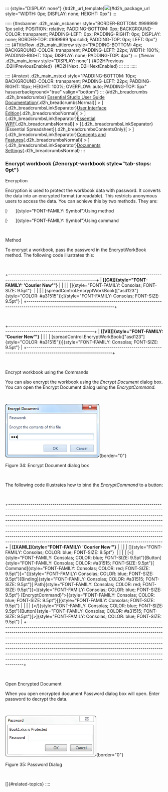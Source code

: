 ::: {style="DISPLAY: none"}
[](ms-xhelp:///?Id=d2h_url_template){#d2h_url_template}![](!package_url!){#d2h_package_url style="WIDTH: 0px; DISPLAY: none; HEIGHT: 0px"}
:::

::::: {#nsbanner .d2h_main_nsbanner style="BORDER-BOTTOM: #999999 1px solid; POSITION: relative; PADDING-BOTTOM: 0px; BACKGROUND-COLOR: transparent; PADDING-LEFT: 0px; PADDING-RIGHT: 0px; DISPLAY: none; BORDER-TOP: #999999 1px solid; PADDING-TOP: 0px; LEFT: 0px"}
:::: {#TitleRow .d2h_main_titlerow style="PADDING-BOTTOM: 4px; BACKGROUND-COLOR: transparent; PADDING-LEFT: 22px; WIDTH: 100%; PADDING-RIGHT: 10px; DISPLAY: none; PADDING-TOP: 4px"}
::: {#ienav .d2h_main_ienav style="DISPLAY: none"}
[](ms-xhelp:///?Id=f072dbb7-5076-4087-9c84-ed2d3ac648f6){#D2HPrevious .D2HPreviousEnabled}  [](ms-xhelp:///?Id=79fed263-32ec-4b04-bed9-ca7b9f896dd4){#D2HNext .D2HNextEnabled}
:::
::::
:::::

:::: {#nstext .d2h_main_nstext style="PADDING-BOTTOM: 10px; BACKGROUND-COLOR: transparent; PADDING-LEFT: 22px; PADDING-RIGHT: 10px; HEIGHT: 100%; OVERFLOW: auto; PADDING-TOP: 5px" hasuserbackground="true" valign="bottom"}
::: {#d2h_breadcrumbs .d2h_breadcrumbs}
[Essential Studio User Guide Documentation](ms-xhelp:///?Id=12457748-09e3-4d74-a240-8e049cedf030){.d2h_breadcrumbsNormal}[ \> ]{.d2h_breadcrumbsLinkSeparator}[User Interface Edition](ms-xhelp:///?Id=c29296b7-531c-413b-a0ec-488ca1f7f669){.d2h_breadcrumbsNormal}[ \> ]{.d2h_breadcrumbsLinkSeparator}[Essential WPF](ms-xhelp:///?Id=7f4f82c5-151c-4262-94d0-75c4626c77bc){.d2h_breadcrumbsNormal}[ \> ]{.d2h_breadcrumbsLinkSeparator}[Essential Spreadsheet]{.d2h_breadcrumbsContentsOnly}[ \> ]{.d2h_breadcrumbsLinkSeparator}[Concepts and Features](ms-xhelp:///?Id=625a8128-e556-4a29-9ea6-d472120ad9e1){.d2h_breadcrumbsNormal}[ \> ]{.d2h_breadcrumbsLinkSeparator}[Documents Settings](ms-xhelp:///?Id=d795f8a3-f119-442d-ab46-8e5ade8ee54e){.d2h_breadcrumbsNormal}
:::

### Encrypt workbook {#encrypt-workbook style="tab-stops: 0pt"}

Encryption

Encryption is used to protect the workbook data with password. It converts the data into an encrypted format (unreadable). This restricts anonymous users to access the data. You can achieve this by two methods. They are:

[·      ]{style="FONT-FAMILY: Symbol"}Using method

[·      ]{style="FONT-FAMILY: Symbol"}Using command

 

Method

To encrypt a workbook, pass the password in the EncryptWorkBook method. The following code illustrates this:

 

+-------------------------------------------------------------------------------------------------------------------------+
| **[\[C#\]]{style="FONT-FAMILY: 'Courier New'"}**                                                                        |
|                                                                                                                         |
| []{style="FONT-FAMILY: Consolas; FONT-SIZE: 9.5pt"}                                                                     |
|                                                                                                                         |
| [spreadControl.EncryptWorkBook([\"asd123\"]{style="COLOR: #a31515"});]{style="FONT-FAMILY: Consolas; FONT-SIZE: 9.5pt"} |
+-------------------------------------------------------------------------------------------------------------------------+

 

+------------------------------------------------------------------------------------------------------------------------+
| **[\[VB\]]{style="FONT-FAMILY: 'Courier New'"}**                                                                       |
|                                                                                                                        |
| [spreadControl.EncryptWorkBook([\"asd123\"]{style="COLOR: #a31515"})]{style="FONT-FAMILY: Consolas; FONT-SIZE: 9.5pt"} |
+------------------------------------------------------------------------------------------------------------------------+

 

Encrypt workbook using the Commands

You can also encrypt the workbook using the *Encrypt Document* dialog box. You can open the Encrypt Document dialog using the *EncryptCommand.*

 

![](ImagesExt/image27_39.png){border="0"}

Figure 34: Encrypt Document dialog box

 

The following code illustrates how to bind the *EncryptCommand* to a button:

 

+----------------------------------------------------------------------------------------------------------------------------------------------------------------------------------------------------------------------------------------------------------------------------------------------------------------------------------------------------------------------------------------------------------------------------------------------------------------------------------------------------------------------------------------------------------------------------------------------------------------------------------------------+
| **[\[XAML\]]{style="FONT-FAMILY: 'Courier New'"}**                                                                                                                                                                                                                                                                                                                                                                                                                                                                                                                                                                                           |
|                                                                                                                                                                                                                                                                                                                                                                                                                                                                                                                                                                                                                                              |
| []{style="FONT-FAMILY: Consolas; COLOR: blue; FONT-SIZE: 9.5pt"}                                                                                                                                                                                                                                                                                                                                                                                                                                                                                                                                                                             |
|                                                                                                                                                                                                                                                                                                                                                                                                                                                                                                                                                                                                                                              |
| [\<]{style="FONT-FAMILY: Consolas; COLOR: blue; FONT-SIZE: 9.5pt"}[Button]{style="FONT-FAMILY: Consolas; COLOR: #a31515; FONT-SIZE: 9.5pt"}[ Command]{style="FONT-FAMILY: Consolas; COLOR: red; FONT-SIZE: 9.5pt"}[=\"{]{style="FONT-FAMILY: Consolas; COLOR: blue; FONT-SIZE: 9.5pt"}[Binding]{style="FONT-FAMILY: Consolas; COLOR: #a31515; FONT-SIZE: 9.5pt"}[ Path]{style="FONT-FAMILY: Consolas; COLOR: red; FONT-SIZE: 9.5pt"}[=]{style="FONT-FAMILY: Consolas; COLOR: blue; FONT-SIZE: 9.5pt"} [EncryptCommand}\"\>]{style="FONT-FAMILY: Consolas; COLOR: blue; FONT-SIZE: 9.5pt"}[]{style="FONT-FAMILY: Consolas; FONT-SIZE: 9.5pt"} |
|                                                                                                                                                                                                                                                                                                                                                                                                                                                                                                                                                                                                                                              |
| [\</]{style="FONT-FAMILY: Consolas; COLOR: blue; FONT-SIZE: 9.5pt"}[Button]{style="FONT-FAMILY: Consolas; COLOR: #a31515; FONT-SIZE: 9.5pt"}[\>]{style="FONT-FAMILY: Consolas; COLOR: blue; FONT-SIZE: 9.5pt"}                                                                                                                                                                                                                                                                                                                                                                                                                               |
+----------------------------------------------------------------------------------------------------------------------------------------------------------------------------------------------------------------------------------------------------------------------------------------------------------------------------------------------------------------------------------------------------------------------------------------------------------------------------------------------------------------------------------------------------------------------------------------------------------------------------------------------+

 

Open Encrypted Document

When you open encrypted document Password dialog box will open. Enter password to decrypt the data.

 

![](ImagesExt/image27_40.png){border="0"}

Figure 35: Password Dialog

 

[]{#related-topics}
::::
